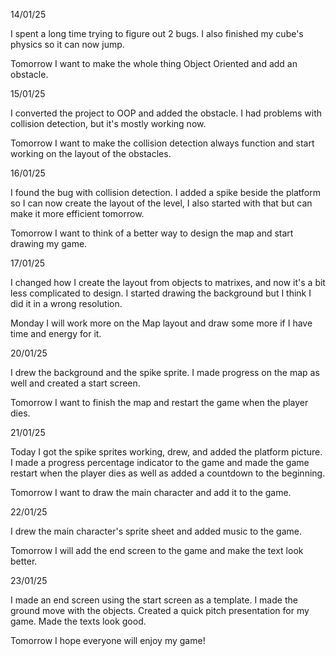 14/01/25

I spent a long time trying to figure out 2 bugs. I also finished my cube's physics so it can now jump.

Tomorrow I want to make the whole thing Object Oriented and add an obstacle.

15/01/25

I converted the project to OOP and added the obstacle. I had problems with collision detection, but it's mostly working now.

Tomorrow I want to make the collision detection always function and start working on the layout of the obstacles.

16/01/25

I found the bug with collision detection. I added a spike beside the platform so I can now create the layout of the level, I also started with that but can make it more efficient tomorrow.

Tomorrow I want to think of a better way to design the map and start drawing my game.

17/01/25

I changed how I create the layout from objects to matrixes, and now it's a bit less complicated to design. I started drawing the background but I think I did it in a wrong resolution.

Monday I will work more on the Map layout and draw some more if I have time and energy for it.

20/01/25

I drew the background and the spike sprite. I made progress on the map as well and created a start screen.

Tomorrow I want to finish the map and restart the game when the player dies.

21/01/25

Today I got the spike sprites working, drew, and added the platform picture. I made a progress percentage indicator to the game and made the game restart when the player dies as well as added a countdown to the beginning.

Tomorrow I want to draw the main character and add it to the game.

22/01/25

I drew the main character's sprite sheet and added music to the game. 

Tomorrow I will add the end screen to the game and make the text look better.

23/01/25

I made an end screen using the start screen as a template. I made the ground move with the objects. Created a quick pitch presentation for my game. Made the texts look good.

Tomorrow I hope everyone will enjoy my game!
